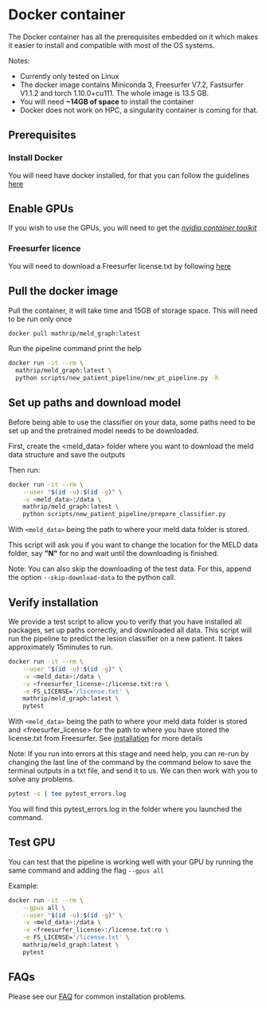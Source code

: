 # Docker container

The Docker container has all the prerequisites embedded on it which makes it easier to install and compatible with most of the OS systems. 

Notes: 
- Currently only tested on Linux
- The docker image contains Miniconda 3, Freesurfer V7.2, Fastsurfer V1.1.2 and torch 1.10.0+cu111. The whole image is 13.5 GB.  
- You will need **~14GB of space** to install the container
- Docker does not work on HPC, a singularity container is coming for that. 

## Prerequisites

### Install Docker
You will need have docker installed, for that you can follow the guidelines [here](https://docs.docker.com/engine/install/)


## Enable GPUs
If you wish to use the GPUs, you will need to get the [*nvidia container toolkit*](https://docs.nvidia.com/datacenter/cloud-native/container-toolkit/latest/install-guide.html)


### Freesurfer licence
You will need to download a Freesurfer license.txt by following [here](https://surfer.nmr.mgh.harvard.edu/fswiki/License)

## Pull the docker image

Pull the container, it will take time and 15GB of storage space. This will need to be run only once

```bash
docker pull mathrip/meld_graph:latest
```

Run the pipeline command print the help
 
```bash
docker run -it --rm \
  mathrip/meld_graph:latest \
  python scripts/new_patient_pipeline/new_pt_pipeline.py -h 
```


## Set up paths and download model
Before being able to use the classifier on your data, some paths need to be set up and the pretrained model needs to be downloaded. 

First, create the <meld_data> folder where you want to download the meld data structure and save the outputs

Then run:

```bash
docker run -it --rm \
    --user "$(id -u):$(id -g)" \
    -v <meld_data>:/data \
    mathrip/meld_graph:latest \
    python scripts/new_patient_pipeline/prepare_classifier.py
```
With `<meld_data>` being the path to where your meld data folder is stored.

This script will ask you if you want to change the location for the MELD data folder, say **"N"** for no and wait until the downloading is finished.

Note: You can also skip the downloading of the test data. For this, append the option `--skip-download-data` to the python call.

## Verify installation
We provide a test script to allow you to verify that you have installed all packages, set up paths correctly, and downloaded all data. This script will run the pipeline to predict the lesion classifier on a new patient. It takes approximately 15minutes to run.

```bash
docker run -it --rm \
    --user "$(id -u):$(id -g)" \
    -v <meld_data>:/data \
    -v <freesurfer_license>:/license.txt:ro \
    -e FS_LICENSE='/license.txt' \
    mathrip/meld_graph:latest \
    pytest
```
With `<meld_data>` being the path to where your meld data folder is stored and <freesurfer_license> for the path to where you have stored the license.txt from Freesurfer. See [installation](https://meld-graph.readthedocs.io/en/latest/install_docker.html) for more details

Note: If you run into errors at this stage and need help, you can re-run by changing the last line of the command by the command below to save the terminal outputs in a txt file, and send it to us. We can then work with you to solve any problems.
  ```bash
  pytest -s | tee pytest_errors.log
  ```
  You will find this pytest_errors.log in the folder where you launched the command. 

## Test GPU

You can test that the pipeline is working well with your GPU by running the same command and adding the flag `--gpus all`

Example:
```bash
docker run -it --rm \
    --gpus all \
    --user "$(id -u):$(id -g)" \
    -v <meld_data>:/data \
    -v <freesurfer_license>:/license.txt:ro \
    -e FS_LICENSE='/license.txt' \
    mathrip/meld_graph:latest \
    pytest
```

## FAQs
Please see our [FAQ](https:/meld-graph.readthedocs.io/en/latest/FAQs.html) for common installation problems.

